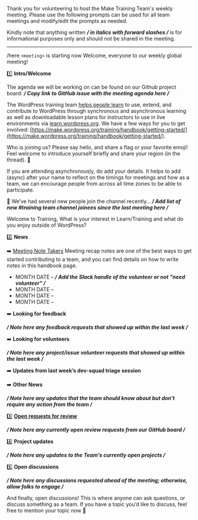 Thank you for volunteering to host the Make Training Team's weekly meeting. Please use the following prompts can be used for all team meetings and modify/edit the prompts as needed. 

Kindly note that anything written ***/ in italics with forward slashes /*** is for informational purposes only and should not be shared in the meeting.

---

/here `<meeting>` is starting now
Welcome, everyone to our weekly global meeting!

1️⃣ **Intro/Welcome**

The agenda we will be working on can be found on our Github project board: ***/ Copy link to GitHub issue with the meeting agenda here /***

The WordPress training team [helps people learn](https://make.wordpress.org/training/2021/08/08/who-can-learn-help/) to use, extend, and contribute to WordPress through synchronous and asynchronous learning as well as downloadable lesson plans for instructors to use in live environments via [learn.wordpress.org](http://learn.wordpress.org/).
We have a few ways for you to get involved: [https://make.wordpress.org/training/handbook/getting-started/](https://make.wordpress.org/training/handbook/getting-started/).

Who is joining us? Please say hello, and share a flag or your favorite emoji! Feel welcome to introduce yourself briefly and share your region (in the thread). 🧵

If you are attending asynchronously, do add your details. It helps to add (async) after your name to reflect on the timings for meetings and how as a team, we can encourage people from across all time zones to be able to participate.

👋 We’ve had several new people join the channel recently…  ***/ Add list of new #training team channel joinees since the last meeting here /***

Welcome to Training, What is your interest in Learn/Training and what do you enjoy outside of WordPress?

2️⃣ **News**

➡️ [Meeting Note Takers](https://make.wordpress.org/training/handbook/about/team-roles/)
Meeting recap notes are one of the best ways to get started contributing to a team, and you can find details on how to write notes in this handbook page.

- MONTH DATE –  ***/ Add the Slack handle of the volunteer or not "need volunteer" /***
- MONTH DATE – 
- MONTH DATE –
- MONTH DATE – 

➡️ **Looking for feedback**

***/ Note here any feedback requests that showed up within the last week /***

➡️ **Looking for volunteers**

***/ Note here any project/issue volunteer requests that showed up within the last week /***

➡️ **Updates from last week’s dev-squad triage session**

➡️ **Other News**

***/ Note here any updates that the team should know about but don't require any action from the team /***

3️⃣ **[Open requests for review](https://github.com/orgs/WordPress/projects/33/views/17)**

***/ Note here any currently open review requests from our GitHub board /***

4️⃣ **Project updates**

***/ Note here any updates to the Team's currently open projects /***

5️⃣ **Open discussions**

***/ Note here any discussions requested ahead of the meeting; otherwise, allow folks to engage /***

And finally, open discussions! This is where anyone can ask questions, or discuss something as a team. If you have a topic you’d like to discuss, feel free to mention your topic now :slightly_smiling_face:
